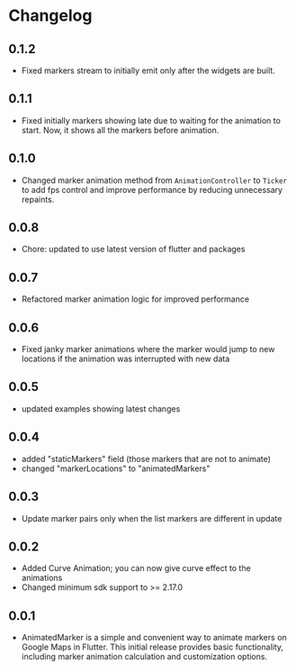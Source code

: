 # Changelog

## 0.1.2

* Fixed markers stream to initially emit only after the widgets are built.

## 0.1.1

* Fixed initially markers showing late due to waiting for the animation to start. Now, it shows all the markers before animation.

## 0.1.0

* Changed marker animation method from `AnimationController` to `Ticker` to add fps control and improve performance by reducing unnecessary repaints.

## 0.0.8

* Chore: updated to use latest version of flutter and packages

## 0.0.7

* Refactored marker animation logic for improved performance

## 0.0.6

* Fixed janky marker animations where the marker would jump to new locations if the animation was interrupted with new data

## 0.0.5

* updated examples showing latest changes

## 0.0.4

* added "staticMarkers" field (those markers that are not to animate)
* changed "markerLocations" to "animatedMarkers"

## 0.0.3

* Update marker pairs only when the list markers are different in update

## 0.0.2

* Added Curve Animation; you can now give curve effect to the animations
* Changed minimum sdk support to >= 2.17.0

## 0.0.1

* AnimatedMarker is a simple and convenient way to animate markers on Google Maps in Flutter. This initial release provides basic functionality, including marker animation calculation and customization options.
